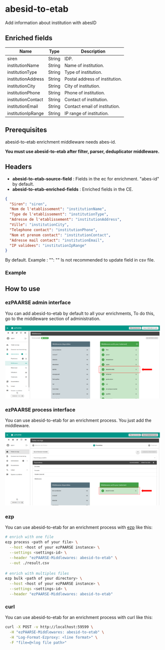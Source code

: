 # abesid-to-etab

Add information about institution with abesID

## Enriched fields

| Name | Type | Description |
| --- | --- | --- |
| siren | String | IDP. |
| institutionName | String | Name of institution. |
| institutionType | String | Type of institution. |
| institutionAddress | String | Postal address of institution. |
| institutionCity | String | City of institution. |
| institutionPhone | String | Phone of institution. |
| institutionContact | String | Contact of institution. |
| institutionEmail | String | Contact email of institution. |
| institutionIpRange | String | IP range of institution. |

## Prerequisites

abesid-to-etab enrichment middleware needs abes-id.

**You must use abesid-to-etab after filter, parser, deduplicator middleware.**

## Headers

+ **abesid-to-etab-source-field** : Fields in the ec for enrichment. "abes-id" by default.
+ **abesid-to-etab-enriched-fields** : Enriched fields in the CE.
```json
{
  "Siren": "siren",
  "Nom de l'etablissement": "institutionName",
  "Type de l'etablissement": "institutionType",
  "Adresse de l'etablissement": "institutionAddress",
  "Ville": "institutionCity",
  "Telephone contact": "institutionPhone",
  "Nom et prenom contact": "institutionContact",
  "Adresse mail contact": "institutionEmail",
  "IP validees": "institutionIpRange"
}
```
By default.
Example : "<Field in csv file>": "<Field in EC>"
Is not recommended to update field in csv file.

### Example

## How to use

### ezPAARSE admin interface

You can add abesid-to-etab by default to all your enrichments, To do this, go to the middleware section of administration.

![image](./docs/admin-interface.png)

### ezPAARSE process interface

You can use abesid-to-etab for an enrichment process. You just add the middleware.

![image](./docs/process-interface.png)

### ezp

You can use abesid-to-etab for an enrichment process with [ezp](https://github.com/ezpaarse-project/node-ezpaarse) like this:

```bash
# enrich with one file
ezp process <path of your file> \
  --host <host of your ezPAARSE instance> \
  --settings <settings-id> \
  --header "ezPAARSE-Middlewares: abesid-to-etab" \
  --out ./result.csv

# enrich with multiples files
ezp bulk <path of your directory> \
  --host <host of your ezPAARSE instance> \
  --settings <settings-id> \
  --header "ezPAARSE-Middlewares: abesid-to-etab" 

```

### curl

You can use abesid-to-etab for an enrichment process with curl like this:

```bash
curl -X POST -v http://localhost:59599 \
  -H "ezPAARSE-Middlewares: abesid-to-etab" \
  -H "Log-Format-Ezproxy: <line format>" \
  -F "file=@<log file path>"

```